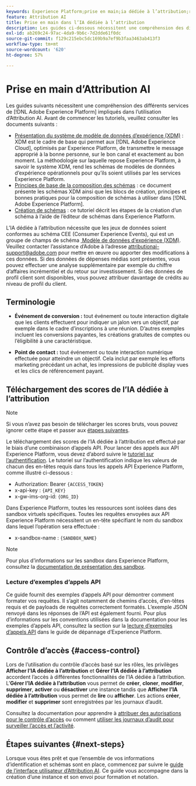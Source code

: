 ```yaml
---
keywords: Experience Platform;prise en main;ia dédiée à l’attribution;rubriques populaires
feature: Attribution AI
title: Prise en main dans l’IA dédiée à l’attribution
description: Les guides ci-dessous nécessitent une compréhension des différents services impliqués dans l’utilisation d’Attribution AI. Avant de commencer les tutoriels, veuillez consulter les documents suivants.
exl-id: ab269c24-97ac-4da9-9b6c-7d2dde61f0dc
source-git-commit: f129c215ebc5dc169b9a7ef9b3faa3463ab413f3
workflow-type: tm+mt
source-wordcount: '620'
ht-degree: 57%

---
```


# Prise en main d’Attribution AI

Les guides suivants nécessitent une compréhension des différents services de [!DNL Adobe Experience Platform] impliqués dans l’utilisation d’Attribution AI. Avant de commencer les tutoriels, veuillez consulter les documents suivants :

- [Présentation du système de modèle de données d’expérience (XDM)](../../xdm/home.md) : XDM est le cadre de base qui permet aux [!DNL Adobe Experience Cloud], optimisés par Experience Platform, de transmettre le message approprié à la bonne personne, sur le bon canal et exactement au bon moment. La méthodologie sur laquelle repose Experience Platform, à savoir le système XDM, rend les schémas de modèles de données d’expérience opérationnels pour qu’ils soient utilisés par les services Experience Platform.
- [Principes de base de la composition des schémas](../../xdm/schema/composition.md) : ce document présente les schémas XDM ainsi que les blocs de création, principes et bonnes pratiques pour la composition de schémas à utiliser dans [!DNL Adobe Experience Platform].
- [Création de schémas](../../xdm/tutorials/create-schema-ui.md) : ce tutoriel décrit les étapes de la création d’un schéma à l’aide de l’éditeur de schémas dans Experience Platform.

L’IA dédiée à l’attribution nécessite que les jeux de données soient conformes au schéma CEE (Consumer Experience Events), qui est un groupe de champs de schéma [&#x200B; Modèle de données d’expérience (XDM)](../../xdm/home.md). Veuillez contacter l’assistance d’Adobe à l’adresse attributionai-support@adobe.com pour mettre en œuvre ou apporter des modifications à ces données. Si des données de dépenses médias sont présentes, vous pouvez effectuer une analyse supplémentaire par exemple du chiffre d’affaires incrémentiel et du retour sur investissement. Si des données de profil client sont disponibles, vous pouvez attribuer davantage de crédits au niveau de profil du client.

## Terminologie

- **Événement de conversion :** tout événement ou toute interaction digitale que les clients effectuent pour indiquer un jalon vers un objectif, par exemple dans le cadre d’inscriptions à une réunion. D’autres exemples incluent les conversions payantes, les créations gratuites de comptes ou l’éligibilité à une caractéristique.

- **Point de contact :** tout événement ou toute interaction numérique effectuée pour atteindre un objectif. Cela inclut par exemple les efforts marketing précédant un achat, les impressions de publicité display vues et les clics de référencement payant.

## Téléchargement des scores de l’IA dédiée à l’attribution

>[!NOTE]
>
>Si vous n’avez pas besoin de télécharger les scores bruts, vous pouvez ignorer cette étape et passer aux [étapes suivantes](#next-steps).

Le téléchargement des scores de l’IA dédiée à l’attribution est effectué par le biais d’une combinaison d’appels API. Pour lancer des appels aux API Experience Platform, vous devez d’abord suivre le [tutoriel sur l’authentification](https://experienceleague.adobe.com/docs/experience-platform/landing/platform-apis/api-authentication.html?lang=fr). Le tutoriel sur l’authentification indique les valeurs de chacun des en-têtes requis dans tous les appels API Experience Platform, comme illustré ci-dessous :

- Authorization: Bearer `{ACCESS_TOKEN}`
- x-api-key : `{API_KEY}`
- x-gw-ims-org-id: `{ORG_ID}`

Dans Experience Platform, toutes les ressources sont isolées dans des sandbox virtuels spécifiques. Toutes les requêtes envoyées aux API Experience Platform nécessitent un en-tête spécifiant le nom du sandbox dans lequel l’opération sera effectuée :

- x-sandbox-name : `{SANDBOX_NAME}`

>[!NOTE]
>
>Pour plus d’informations sur les sandbox dans Experience Platform, consultez la [documentation de présentation des sandbox](../../sandboxes/home.md).

### Lecture d’exemples d’appels API

Ce guide fournit des exemples d’appels API pour démontrer comment formater vos requêtes. Il s’agit notamment de chemins d’accès, d’en-têtes requis et de payloads de requêtes correctement formatés. L’exemple JSON renvoyé dans les réponses de l’API est également fourni. Pour plus d’informations sur les conventions utilisées dans la documentation pour les exemples d’appels API, consultez la section sur la [lecture d’exemples d’appels API](../../landing/troubleshooting.md) dans le guide de dépannage d’Experience Platform.

## Contrôle d’accès {#access-control}

Lors de l’utilisation du contrôle d’accès basé sur les rôles, les privilèges **Afficher l’IA dédiée à l’attribution** et **Gérer l’IA dédiée à l’attribution** accordent l’accès à différentes fonctionnalités de l’IA dédiée à l’attribution. L’**Gérer l’IA dédiée à l’attribution** vous permet de **créer**, **cloner**, **modifier**, **supprimer**, **activer** ou **désactiver** une instance tandis que **Afficher l’IA dédiée à l’attribution** vous permet de **lire** ou **afficher**. Les actions **créer**, **modifier** et **supprimer** sont enregistrées par les journaux d’audit.

Consultez la documentation pour apprendre à [attribuer des autorisations pour le contrôle d’accès](../../../help/access-control/home.md) ou comment [utiliser les journaux d’audit pour surveiller l’accès et l’activité](../../../help/landing/governance-privacy-security/audit-logs/overview.md).

## Étapes suivantes {#next-steps}

Lorsque vous êtes prêt et que l’ensemble de vos informations d’identification et schémas sont en place, commencez par suivre le [guide de l’interface utilisateur d’Attribution AI](./user-guide.md). Ce guide vous accompagne dans la création d’une instance et son envoi pour formation et notation.
